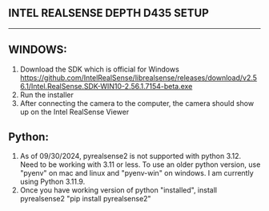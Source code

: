 INTEL REALSENSE DEPTH D435 SETUP
----
----
WINDOWS:
---
1. Download the SDK which is official for Windows
   https://github.com/IntelRealSense/librealsense/releases/download/v2.56.1/Intel.RealSense.SDK-WIN10-2.56.1.7154-beta.exe
2. Run the installer
3. After connecting the camera to the computer, the camera should show up on the Intel RealSense Viewer

Python:
---
1. As of 09/30/2024, pyrealsense2 is not supported with python 3.12. 
Need to be working with 3.11 or less. 
To use an older python version, use "pyenv" on mac and linux and "pyenv-win" on windows.
I am currently using Python 3.11.9.
2. Once you have working version of python "installed",
install pyrealsense2 "pip install pyrealsense2"
